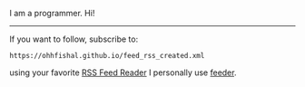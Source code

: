 
I am a programmer. Hi!

--- 

If you want to follow, subscribe to:

`https://ohhfishal.github.io/feed_rss_created.xml` 

using your favorite [RSS Feed Reader](https://en.wikipedia.org/wiki/RSS) I personally use [feeder](https://feeder.co/).
